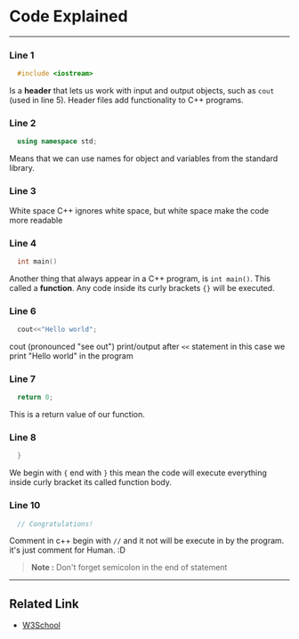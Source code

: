 # Code Explained

---

### Line 1

```c++
  #include <iostream>
```

Is a **header** that lets us work with input and output objects, such as `cout` (used in line 5). Header files add functionality to C++ programs.

### Line 2

```c++
  using namespace std;
```

Means that we can use names for object and variables from the standard library.

### Line 3

White space C++ ignores white space, but white space make the code more readable

### Line 4

```c++
  int main()
```

Another thing that always appear in a C++ program, is `int main()`. This called a **function**. Any code inside its curly brackets `{}` will be executed.

### Line 6

```c++
  cout<<"Hello world";
```

cout (pronounced "see out") print/output after `<<` statement in this case we print "Hello world" in the program

### Line 7

```c++
  return 0;
```

This is a return value of our function.

### Line 8

```c++
  }
```

We begin with `{` end with `}` this mean the code will execute everything inside curly bracket its called function body.

### Line 10

```c++
  // Congratulations!
```

Comment in c++ begin with `//` and it not will be execute in by the program. it's just comment for Human. :D

> **Note :** Don't forget semicolon in the end of statement

---

## Related Link

-   [W3School](https://www.w3schools.com/CPP/cpp_syntax.asp)
